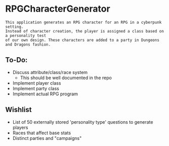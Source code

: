 # RPGCharacterGenerator

	This application generates an RPG character for an RPG in a cyberpunk setting.
	Instead of character creation, the player is assigned a class based on a personality test
	of our own design. These characters are added to a party in Dungeons and Dragons fashion.

## To-Do:
- Discuss attribute/class/race system
	- This should be well documented in the repo
- Implement player class
- Implement party class
- Implement actual RPG program

## Wishlist

- List of 50 externally stored 'personality type' questions to generate players
- Races that affect base stats
- Distinct parties and "campaigns"
